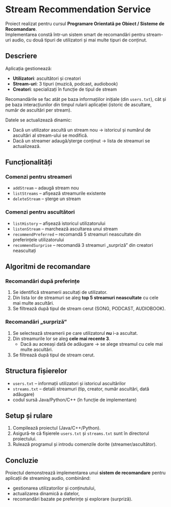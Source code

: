 # Stream Recommendation Service

Proiect realizat pentru cursul **Programare Orientată pe Obiect / Sisteme de Recomandare**.  
Implementarea constă într-un sistem smart de recomandări pentru stream-uri audio, cu două tipuri de utilizatori și mai multe tipuri de conținut.

## Descriere
Aplicația gestionează:
- **Utilizatori**: ascultători și creatori
- **Stream-uri**: 3 tipuri (muzică, podcast, audiobook)
- **Creatori**: specializați în funcție de tipul de stream

Recomandările se fac atât pe baza informațiilor inițiale (din `users.txt`), cât și pe baza interacțiunilor din timpul rularii aplicației (istoric de ascultare, număr de ascultări per stream).

Datele se actualizează dinamic:  
- Dacă un utilizator ascultă un stream nou → istoricul și numărul de ascultări al stream-ului se modifică.  
- Dacă un streamer adaugă/șterge conținut → lista de streamuri se actualizează.  

## Funcționalități

### Comenzi pentru **streameri**
- `addStream` – adaugă stream nou
- `listStreams` – afișează streamurile existente
- `deleteStream` – șterge un stream

### Comenzi pentru **ascultători**
- `listHistory` – afișează istoricul utilizatorului
- `listenStream` – marchează ascultarea unui stream
- `recommendPreferred` – recomandă 5 streamuri neascultate din preferințele utilizatorului
- `recommendSurprise` – recomandă 3 streamuri „surpriză” din creatori neascultați

## Algoritmi de recomandare

### Recomandări după preferințe
1. Se identifică streamerii ascultați de utilizator.  
2. Din lista lor de streamuri se aleg **top 5 streamuri neascultate** cu cele mai multe ascultări.  
3. Se filtrează după tipul de stream cerut (SONG, PODCAST, AUDIOBOOK).  

### Recomandări „surpriză”
1. Se selectează streamerii pe care utilizatorul **nu** i-a ascultat.  
2. Din streamurile lor se aleg **cele mai recente 3**.  
   - Dacă au aceeași dată de adăugare → se alege streamul cu cele mai multe ascultări.  
3. Se filtrează după tipul de stream cerut.  

## Structura fișierelor
- `users.txt` – informații utilizatori și istoricul ascultărilor  
- `streams.txt` – detalii streamuri (tip, creator, număr ascultări, dată adăugare)  
- codul sursă Java/Python/C++ (în funcție de implementare)  

## Setup și rulare
1. Compilează proiectul (Java/C++/Python).  
2. Asigură-te că fișierele `users.txt` și `streams.txt` sunt în directorul proiectului.  
3. Rulează programul și introdu comenzile dorite (streamer/ascultător).  

## Concluzie
Proiectul demonstrează implementarea unui **sistem de recomandare** pentru aplicații de streaming audio, combinând:  
- gestionarea utilizatorilor și conținutului,  
- actualizarea dinamică a datelor,  
- recomandări bazate pe preferințe și explorare (surpriză).  
